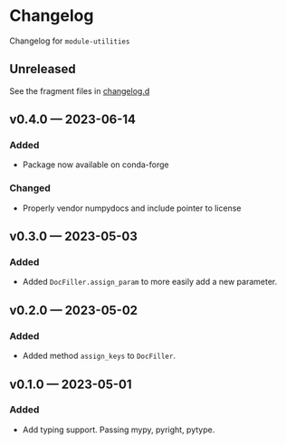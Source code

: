 <!-- markdownlint-disable MD024 -->

# Changelog

Changelog for `module-utilities`

## Unreleased

See the fragment files in
[changelog.d](https://github.com/usnistgov/module-utilities)

<!-- scriv-insert-here -->

## v0.4.0 — 2023-06-14

### Added

- Package now available on conda-forge

### Changed

- Properly vendor numpydocs and include pointer to license

## v0.3.0 — 2023-05-03

### Added

- Added `DocFiller.assign_param` to more easily add a new parameter.

## v0.2.0 — 2023-05-02

### Added

- Added method `assign_keys` to `DocFiller`.

## v0.1.0 — 2023-05-01

### Added

- Add typing support. Passing mypy, pyright, pytype.
